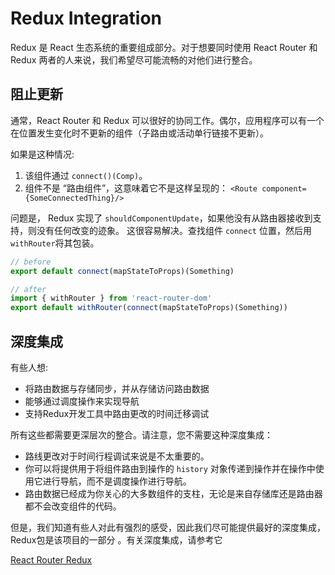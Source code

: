#  Redux Integration  
   

Redux 是 React 生态系统的重要组成部分。对于想要同时使用 React Router 和 Redux 两者的人来说，我们希望尽可能流畅的对他们进行整合。

## 阻止更新  
  
   
通常，React Router 和 Redux 可以很好的协同工作。偶尔，应用程序可以有一个在位置发生变化时不更新的组件（子路由或活动单行链接不更新）。

如果是这种情况:

1. 该组件通过 `connect()(Comp)`。
2. 组件不是 “路由组件”，这意味着它不是这样呈现的： `<Route component={SomeConnectedThing}/>`

    

问题是， Redux 实现了 `shouldComponentUpdate`，如果他没有从路由器接收到支持，则没有任何改变的迹象。
这很容易解决。查找组件 `connect` 位置，然后用 `withRouter`将其包装。

```js
// before
export default connect(mapStateToProps)(Something)

// after
import { withRouter } from 'react-router-dom'
export default withRouter(connect(mapStateToProps)(Something))
```

## 深度集成

有些人想:

-  将路由数据与存储同步，并从存储访问路由数据
-  能够通过调度操作来实现导航
-  支持Redux开发工具中路由更改的时间迁移调试

所有这些都需要更深层次的整合。请注意，您不需要这种深度集成：

-  路线更改对于时间行程调试来说是不太重要的。
-  你可以将提供用于将组件路由到操作的 `history` 对象传递到操作并在操作中使用它进行导航，而不是调度操作进行导航。
-  路由数据已经成为你关心的大多数组件的支柱，无论是来自存储库还是路由器都不会改变组件的代码。

但是，我们知道有些人对此有强烈的感受，因此我们尽可能提供最好的深度集成，Redux包是该项目的一部分
。有关深度集成，请参考它

[React Router Redux](https://github.com/reacttraining/react-router/tree/master/packages/react-router-redux)

